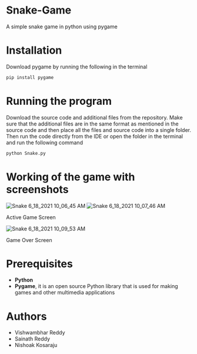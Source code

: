 # Snake-Game
A simple snake game in python using pygame

# Installation
Download pygame by running the following in the terminal
```bash
pip install pygame
```

# Running the program
Download the source code and additional files from the repository. Make sure that the additional files are in the same format as mentioned in the source code and then place all the files and source code into a single folder. Then run the code directly from the IDE or open the folder in the terminal and run the following command
```bash
python Snake.py
```

# Working of the game with screenshots
![Snake 6_18_2021 10_06_45 AM](https://user-images.githubusercontent.com/86068707/122508598-d3beea00-d01f-11eb-8beb-f471b17e6861.png)
![Snake 6_18_2021 10_07_46 AM](https://user-images.githubusercontent.com/86068707/122508603-d7527100-d01f-11eb-8cf9-2927aa005298.png)

Active Game Screen

![Snake 6_18_2021 10_09_53 AM](https://user-images.githubusercontent.com/86068707/122508702-049f1f00-d020-11eb-9e8a-bf8419e017dc.png)

Game Over Screen

# Prerequisites
* __Python__
* __Pygame__, it is an open source Python library that is used for making games and other multimedia applications

# Authors
* Vishwambhar Reddy
* Sainath Reddy
* Nishoak Kosaraju
